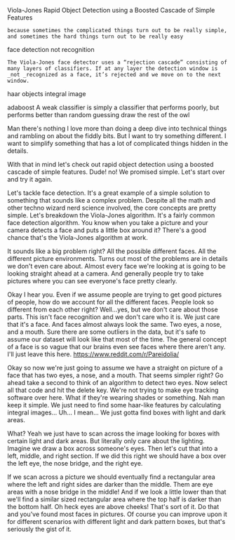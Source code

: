 Viola-Jones
    Rapid Object Detection using a Boosted Cascade of Simple Features

    because sometimes the complicated things turn out to be really simple, and sometimes the hard things turn out to be really easy

face detection
    not recognition

    The Viola-Jones face detector uses a “rejection cascade” consisting of many layers of classifiers. If at any layer the detection window is _not _recognized as a face, it’s rejected and we move on to the next window. 

haar objects
    integral image

adaboost
A weak classifier is simply a classifier that performs poorly, but performs better than random guessing
draw the rest of the owl



Man there's nothing I love more than doing a deep dive into technical things and rambling on about the fiddly bits.  But I want to try something different.  I want to simplify something that has a lot of complicated things hidden in the details.  

With that in mind let's check out rapid object detection using a boosted cascade of simple features. Dude! no! We promised simple. Let's start over and try it again.

Let's tackle face detection. It's a great example of a simple solution to something that sounds like a complex problem.  Despite all the math and other techno wizard nerd science involved, the core concepts are pretty simple. Let's breakdown the Viola-Jones algorithm.  It's a fairly common face detection algorithm. You know when you take a picture and your camera detects a face and puts a little box around it? There's a good chance that's the Viola-Jones algorithm at work.  

It sounds like a big problem right?  All the possible different faces. All the different picture environments.  Turns out most of the problems are in details we don't even care about. Almost every face we're looking at is going to be looking straight ahead at a camera. And generally people try to take pictures where you can see everyone's face pretty clearly.

Okay I hear you. Even if we assume people are trying to get good pictures of people, how do we account for all the different faces.  People look so different from each other right?  Well...yes, but we don't care about those parts. This isn't face recognition and we don't care who it is. We just care that it's a face.  And faces almost always look the same. Two eyes, a nose, and a mouth. Sure there are some outliers in the data, but it's safe to assume our dataset will look like that most of the time.  The general concept of a face is so vague that our brains even see faces where there aren't any. I'll just leave this here. https://www.reddit.com/r/Pareidolia/

Okay so now we're just going to assume we have a straight on picture of a face that has two eyes, a nose, and a mouth. That seems simpler right? Go ahead take a second to think of an algorithm to detect two eyes.  Now select all that code and hit the delete key.  We're not trying to make eye tracking software over here. What if they're wearing shades or something. Nah man keep it simple. We just need to find some haar-like features by calculating integral images... Uh... I mean... We just gotta find boxes with light and dark areas.

What? Yeah we just have to scan across the image looking for boxes with certain light and dark areas. But
literally only care about the lighting.  Imagine we draw a box across someone's eyes.  Then let's cut that into a left, middle, and right section.  If we did this right we should have a box over the left eye, the nose bridge, and the right eye.  

If we scan across a picture we should eventually find a rectangular area where the left and right sides are darker than the middle.  Them are eye areas with a nose bridge in the middle! And if we look a little lower than that we'll find a similar sized rectangular area where the top half is darker than the bottom half. Oh heck eyes are above cheeks! That's sort of it.  Do that and you've found most faces in pictures.  Of course you can improve upon it for different scenarios with different light and dark pattern boxes, but that's seriously the gist of it. 




